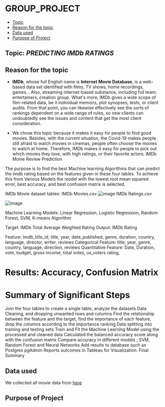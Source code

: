# GROUP_PROJECT

- [Topic](#topic)
- [Reason for the topic](#reason-for-the-topic)
- [Data used](#data-used)
- [Purpose of Project](#purpose-of-project)

## Topic: *PREDICTING IMDb RATINGS*

## Reason for the topic

- **IMDb**, whose full English name is **Internet Movie Database**, is a web-based data set identified with films, TV shows, home recordings, games... Also, streaming internet-based substance, including full team: entertainers, creation group. What's more, IMDb gives a wide scope of film-related data, be it individual memoirs, plot synopses, tests, or client audits. From that point, you can likewise effectively see the sorts of rankings dependent on a wide range of rules, so new clients can undoubtedly see the issues and content that get the most client consideration.

- We chose this topic because it makes it easy for people to find good movies. Besides, with the current situation, the Covid-19 makes people still afraid to watch movies in cinemas, people often choose the movies to watch at home. Therefore, IMDb makes it easy for people to pick out which movies they love, with high ratings, or their favorite actors.
IMDb Movie Review Prediction

The purpose is to find the best Machine learning Algorithms that can predict the imdb rating based on the features given in these four tables. To achieve this from Various Models the model with the lowest root mean squared error, best accuracy, and best confusion matrix is selected.


IMDb Movie dataset tables:
IMDb Movies.csv
![image](https://user-images.githubusercontent.com/70987568/140666157-9f9961c7-88a1-4364-a074-9c60acedb134.png)
IMDb Ratings.csv

![image](https://user-images.githubusercontent.com/70987568/140666167-83f28585-2f7a-4a0e-b838-31daa99e7c2a.png)

Machine Learning Models: Linear Regression, Logistic Regression, Random Forest,  SVM, K-means Algorithm

Target: IMDb Total Average Weighted Rating
Output: IMDb Rating

Feature: Imdb_title_id, title, year, date_published, genre, duration, country, language, director, writer, reviews
Categorical Feature: title, year, genre, country, language, direction, reviews
Quantitative Feature: Date, Duration, vote, budget, gross income, total votes, us_voters rating, 

# Results: Accuracy, Confusion Matrix

# Summary of Significant Steps
Join the four tables to create a single table, analyze the datasets
Data Cleaning, and dropping unwanted rows and columns
Find the relationship between the feature and the target, find the importance of each feature, drop the columns according to the importance ranking
Data splitting into training and testing sets
Train and Fit the Machine Learning Model using the processed and cleaned data
Calculated the balanced accuracy score along with the confusion matrix
Compare accuracy in different models ; SVM, Random Forest and Neural Networks
Add results to database such as Postgres pgAdmin
Reports outcomes in Tableau for Visualization.
Final Summary

## Data used
We collected all movie data from [here](https://www.kaggle.com/stefanoleone992/imdb-extensive-dataset?select=IMDb+ratings.csv)

## Purpose of Project


